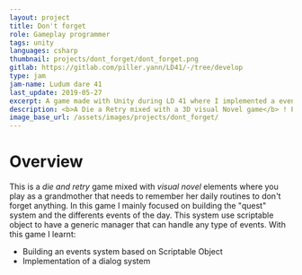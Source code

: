 ```yaml
---
layout: project
title: Don't forget
role: Gameplay programmer
tags: unity
languages: csharp
thumbnail: projects/dont_forget/dont_forget.png
gitlab: https://gitlab.com/piller.yann/LD41/-/tree/develop
type: jam
jam-name: Ludum dare 41
last_update: 2019-05-27
excerpt: A game made with Unity during LD 41 where I implemented a event system using scriptable objects.
description: <b>A Die a Retry mixed with a 3D visual Novel game</b> ! Play as Mamy, and discover what’s remains of your world. Interact with many things in your home, but don’t forget what’s important ! Made during the LD 41, our objectiv for the prog team was to get used to the <b>scriptable object of unity</b>. Implementing a whole system of event only based on them.
image_base_url: /assets/images/projects/dont_forget/
---
```


# Overview
This is a *die and retry* game mixed with *visual novel* elements where you play as a grandmother that needs to remember her daily routines to don't forget anything. In this game I mainly focused on building the "quest" system and the differents events of the day. This system use scriptable object to have a generic manager that can handle any type of events. With this game I learnt:
- Building an events system based on Scriptable Object
- Implementation of a dialog system
